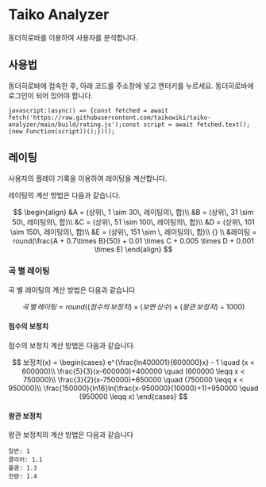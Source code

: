 # Taiko Analyzer

동더히로바를 이용하여 사용자를 분석합니다.

## 사용법

동더히로바에 접속한 후, 아래 코드를 주소창에 넣고 엔터키를 누르세요. 동더히로바에 로그인이 되어 있어야 합니다.

```
javascript:(async() => {const fetched = await fetch('https://raw.githubusercontent.com/taikowiki/taiko-analyzer/main/build/rating.js');const script = await fetched.text();(new Function(script))();})();
```

## 레이팅

사용자의 플레이 기록을 이용하여 레이팅을 계산합니다.

레이팅의 계산 방법은 다음과 같습니다.

$$
\begin{align}
&A = (상위\, 1 \sim 30\, 레이팅의\, 합)\\
&B = (상위\, 31 \sim 50\, 레이팅의\, 합)\\
&C = (상위\, 51 \sim 100\, 레이팅의\, 합)\\
&D = (상위\, 101 \sim 150\, 레이팅의\, 합)\\
&E = (상위\, 151 \sim \, 레이팅의\, 합)\\ {} \\
&레이팅 = round(\frac{A + 0.7\times B}{50} + 0.01 \times C + 0.005 \times D + 0.001 \times E)
\end{align}
$$

### 곡 별 레이팅

곡 별 레이팅의 계산 방법은 다음과 같습니다

$$
곡\, 별\, 레이팅 = round((점수의\, 보정치) \times (보면\, 상수) \times (왕관\, 보정치) \div 1000)
$$

#### 점수의 보정치

점수의 보정치 계산 방법은 다음과 같습니다.

$$
보정치(x) = 
\begin{cases}
e^{\frac{ln400001}{600000}x} - 1 \quad (x < 600000)\\
\frac{5}{3}(x-600000)+400000 \quad (600000 \leqq x < 750000)\\
\frac{3}{2}(x-750000)+650000 \quad (750000 \leqq x < 950000)\\
\frac{150000}{ln16}ln(\frac{x-950000}{10000}+1)+950000 \quad (950000 \leqq x)
\end{cases}
$$

#### 왕관 보정치

왕관 보정치의 계산 방법은 다음과 같습니다

```
일반: 1
클리어: 1.1
풀콤: 1.3
전량: 1.4
```